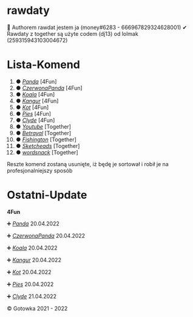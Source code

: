 # rawdaty
 
 🔧 Authorem rawdat jestem ja (money#6283 - 666967829324628001)
 ✔ Rawdaty z together są użyte codem (dj13) od lolmak (259315943103004672)
 
# Lista-Komend

1. ● *[Panda](https://github.com/Gotowka/rawdaty-beta/tree/main/4fun/panda)* [4Fun]
2. ● *[CzerwonaPanda](https://github.com/Gotowka/rawdaty-beta/tree/main/4fun/czerwonapanda)* [4Fun]
3. ● *[Koala](https://github.com/Gotowka/rawdaty-beta/tree/main/4fun/Koala)* [4Fun]
4. ● *[Kangur](https://github.com/Gotowka/rawdaty-beta/tree/main/4fun/kangur)* [4Fun]
5. ● *[Kot](https://github.com/Gotowka/rawdaty-beta/tree/main/4fun/kot)* [4Fun]
6. ● *[Pies](https://github.com/Gotowka/rawdaty-beta/tree/main/4fun/pies)* [4Fun]
7. ● *[Clyde](https://github.com/Gotowka/rawdaty-beta/tree/main/4fun/clyde)* [4Fun]
8. ● *[Youtube](https://github.com/Gotowka/rawdaty-beta/tree/main/Together/youtube)* [Together]
9. ● *[Betrayal](https://github.com/Gotowka/rawdaty-beta/tree/main/Together/betrayal)* [Together]
10. ● *[Fishington](https://github.com/Gotowka/rawdaty-beta/tree/main/Together/fishington)* [Together]
11. ● *[Sketcheads](https://github.com/Gotowka/rawdaty-beta/tree/main/Together/sketchheads)* [Together]
12. ● *[wordsnack](https://github.com/Gotowka/rawdaty-beta/tree/main/Together/wordsnack)* [Together]

Reszte komend zostaną usunięte, iż będę je sortował i robił je na profesjonalniejszy sposób

# Ostatni-Update

**4Fun**

➕ *[Panda](https://github.com/Gotowka/rawdaty-beta/tree/main/4fun/panda)* 20.04.2022

➕ *[CzerwonaPanda](https://github.com/Gotowka/rawdaty-beta/tree/main/4fun/czerwonapanda)* 20.04.2022

➕ *[Koala](https://github.com/Gotowka/rawdaty-beta/tree/main/4fun/Koala)* 20.04.2022

➕ *[Kangur](https://github.com/Gotowka/rawdaty-beta/tree/main/4fun/kangur)* 20.04.2022

➕ *[Kot](https://github.com/Gotowka/rawdaty-beta/tree/main/4fun/kot)* 20.04.2022

➕ *[Pies](https://github.com/Gotowka/rawdaty-beta/tree/main/4fun/pies)* 20.04.2022

➕ *[Clyde](https://github.com/Gotowka/rawdaty-beta/tree/main/4fun/clyde)* 21.04.2022


 ©️ Gotowka 2021 - 2022
